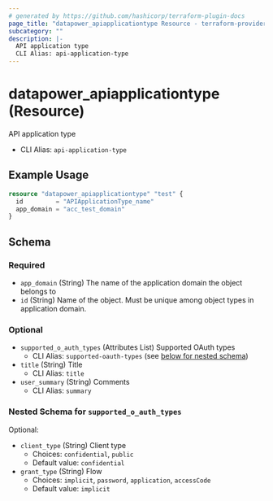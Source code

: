 ```yaml
---
# generated by https://github.com/hashicorp/terraform-plugin-docs
page_title: "datapower_apiapplicationtype Resource - terraform-provider-datapower"
subcategory: ""
description: |-
  API application type
  CLI Alias: api-application-type
---
```


# datapower_apiapplicationtype (Resource)

API application type
  - CLI Alias: `api-application-type`

## Example Usage

```terraform
resource "datapower_apiapplicationtype" "test" {
  id         = "APIApplicationType_name"
  app_domain = "acc_test_domain"
}
```

<!-- schema generated by tfplugindocs -->
## Schema

### Required

- `app_domain` (String) The name of the application domain the object belongs to
- `id` (String) Name of the object. Must be unique among object types in application domain.

### Optional

- `supported_o_auth_types` (Attributes List) Supported OAuth types
  - CLI Alias: `supported-oauth-types` (see [below for nested schema](#nestedatt--supported_o_auth_types))
- `title` (String) Title
  - CLI Alias: `title`
- `user_summary` (String) Comments
  - CLI Alias: `summary`

<a id="nestedatt--supported_o_auth_types"></a>
### Nested Schema for `supported_o_auth_types`

Optional:

- `client_type` (String) Client type
  - Choices: `confidential`, `public`
  - Default value: `confidential`
- `grant_type` (String) Flow
  - Choices: `implicit`, `password`, `application`, `accessCode`
  - Default value: `implicit`
